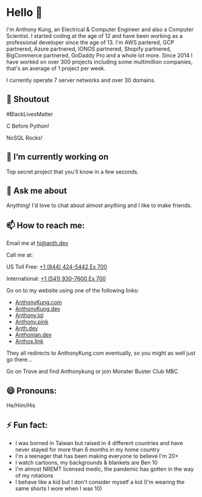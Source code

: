 # Hello 👋

I'm Anthony Kung, an Electrical & Computer Engineer and also a Computer Scientist. I started coding at the age of 12 and have been working as a professional developer since the age of 13. I'm AWS partered, GCP partnered, Azure partnered, IONOS partnered, Shopify partnered, BigCommerce partnered, GoDaddy Pro and a whole lot more. Since 2014 I have worked on over 300 projects including some multimillion companies, that's an average of 1 project per week.

I currently operate 7 server networks and over 30 domains.

## 📢 Shoutout
 #BlackLivesMatter
 
 C Before Python!
 
 NoSQL Rocks!

## 🔭 I’m currently working on

Top secret project that you'll know in a few seconds.

## 💬 Ask me about

Anything! I'd love to chat about almost anything and I like to make friends.

## 📫 How to reach me:

Email me at [hi@anth.dev](mailto:hi@anth.dev)

Call me at:

US Toll Free: [+1 (844) 424-5442 Ex 700](tel:+18444245442,700)

International: [+1 (541) 930-7600 Ex 700](tel:+15419307600,700)

Go on to my website using one of the following links:
- [AnthonyKung.com](https://anthonykung.com)
- [AnthonyKung.dev](https://anthonykung.dev)
- [Anthony.lol](https://anthony.lol)
- [Anthony.pink](https://anthony.pink)
- [Anth.dev](https://anth.dev)
- [Anthonian.dev](https://anthonian.dev)
- [Anthos.link](https://anthos.link)

They all redirects to AnthonyKung.com eventually, so you might as well just go there...

Go on Trove and find Anthonykung or join Monster Buster Club MBC

## 😄 Pronouns:

He/Him/His

## ⚡ Fun fact:

- I was borned in Taiwan but raised in 4 different countries and have never stayed for more than 6 months in my home country
- I'm a teenager that has been making everyone to believe I'm 20+
- I watch cartoons, my backgrounds & blankets are Ben 10
- I'm almost NREMT licensed medic, the pandemic has gotten in the way of my rotations
- I behave like a kid but I don't consider myself a kid (I'm wearing the same shorts I wore when I was 10)

<!--
**Anthonykung/Anthonykung** is a ✨ _special_ ✨ repository because its `README.md` (this file) appears on your GitHub profile.

Here are some ideas to get you started:

- 🔭 I’m currently working on ...
- 🌱 I’m currently learning ...
- 👯 I’m looking to collaborate on ...
- 🤔 I’m looking for help with ...
- 💬 Ask me about ...
- 📫 How to reach me: ...
- 😄 Pronouns: ...
- ⚡ Fun fact: ...
-->
